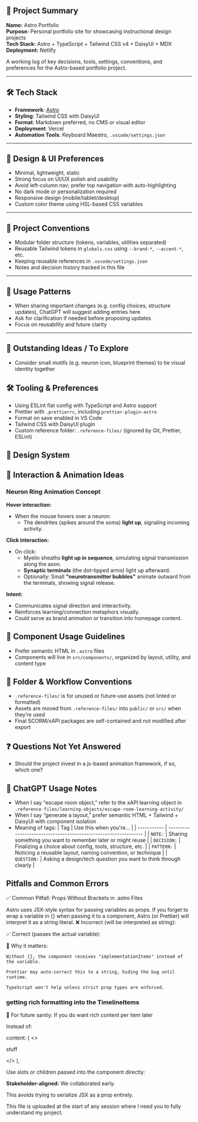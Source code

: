## 📁 Project Summary

**Name:** Astro Portfolio  
**Purpose:** Personal portfolio site for showcasing instructional design projects  
**Tech Stack:** Astro + TypeScript + Tailwind CSS v4 + DaisyUI + MDX  
**Deployment:** Netlify  

A working log of key decisions, tools, settings, conventions, and preferences for the Astro-based portfolio project.

---

## 🛠️ Tech Stack
- **Framework**: [Astro](https://astro.build/)
- **Styling**: Tailwind CSS with DaisyUI
- **Format**: Markdown preferred, no CMS or visual editor
- **Deployment**: Vercel
- **Automation Tools**: Keyboard Maestro, `.vscode/settings.json`

---

## 🎨 Design & UI Preferences
- Minimal, lightweight, static
- Strong focus on UI/UX polish and usability
- Avoid left-column nav; prefer top navigation with auto-highlighting
- No dark mode or personalization required
- Responsive design (mobile/tablet/desktop)
- Custom color theme using HSL-based CSS variables

---

## 📁 Project Conventions
- Modular folder structure (tokens, variables, utilities separated)
- Reusable Tailwind tokens in `globals.css` using `--brand-*`, `--accent-*`, etc.
- Keeping reusable references in `.vscode/settings.json`
- Notes and decision history tracked in this file

---

## 🧠 Usage Patterns
- When sharing important changes (e.g. config choices, structure updates), ChatGPT will suggest adding entries here
- Ask for clarification if needed before proposing updates
- Focus on reusability and future clarity

---

## 🔄 Outstanding Ideas / To Explore
- Consider small motifs (e.g. neuron icon, blueprint themes) to tie visual identity together



## 🛠 Tooling & Preferences

- Using ESLint flat config with TypeScript and Astro support
- Prettier with `.prettierrc`, including `prettier-plugin-astro`
- Format on save enabled in VS Code
- Tailwind CSS with DaisyUI plugin
- Custom reference folder: `.reference-files/` (ignored by Git, Prettier, ESLint)

## 🎨 Design System


## 🧠 Interaction & Animation Ideas
### Neuron Ring Animation Concept

**Hover interaction:**
- When the mouse hovers over a neuron:
  - The dendrites (spikes around the soma) **light up**, signaling incoming activity.

**Click interaction:**
- On click:
  - Myelin sheaths **light up in sequence**, simulating signal transmission along the axon.
  - **Synaptic terminals** (the dot-tipped arms) light up afterward.
  - Optionally: Small **"neurotransmitter bubbles"** animate outward from the terminals, showing signal release.

**Intent:**
- Communicates signal direction and interactivity.
- Reinforces learning/connection metaphors visually.
- Could serve as brand animation or transition into homepage content.




## 🧩 Component Usage Guidelines

- Prefer semantic HTML in `.astro` files
- Components will live in `src/components/`, organized by layout, utility, and content type


## 📂 Folder & Workflow Conventions

- `.reference-files/` is for unused or future-use assets (not linted or formatted)
- Assets are moved from `.reference-files/` into `public/` or `src/` when they’re used
- Final SCORM/xAPI packages are self-contained and not modified after export


## ❓ Questions Not Yet Answered
- Should the project invest in a js-based animation framework, if so, which one?

## 🧠 ChatGPT Usage Notes

- When I say “escape room object,” refer to the xAPI learning object in `.reference-files/learning-objects/escape-room-learning-activity/`
- When I say “generate a layout,” prefer semantic HTML + Tailwind + DaisyUI with component isolation
- Meaning of tags:
| Tag         | Use this when you're...                                         |
| ----------- | --------------------------------------------------------------- |
| `NOTE:`     | Sharing something you want to remember later or might reuse     |
| `DECISION:` | Finalizing a choice about config, tools, structure, etc.        |
| `PATTERN:`  | Noticing a reusable layout, naming convention, or technique     |
| `QUESTION:` | Asking a design/tech question you want to think through clearly |


## Pitfalls and Common Errors
✅ Common Pitfall: Props Without Brackets in .astro Files

Astro uses JSX-style syntax for passing variables as props. If you forget to wrap a variable in {} when passing it to a component, Astro (or Prettier) will interpret it as a string literal.
❌ Incorrect (will be interpreted as string):

<VerticalTimeline items=implementationItems />

✅ Correct (passes the actual variable):

<VerticalTimeline items={implementationItems} />

🧠 Why it matters:

    Without {}, the component receives "implementationItems" instead of the variable.

    Prettier may auto-correct this to a string, hiding the bug until runtime.

    TypeScript won't help unless strict prop types are enforced.


### getting rich formatting into the TimelineItems
🔧 For future sanity: If you do want rich content per item later

Instead of:

content: (
  <>
    <p>stuff</p>
  </>
),

Use slots or children passed into the component directly:

<VerticalTimeline>
  <TimelineItem icon={MyIcon}>
    <p><strong>Stakeholder-aligned:</strong> We collaborated early.</p>
  </TimelineItem>
</VerticalTimeline>

This avoids trying to serialize JSX as a prop entirely.



This file is uploaded at the start of any session where I need you to fully understand my project.
